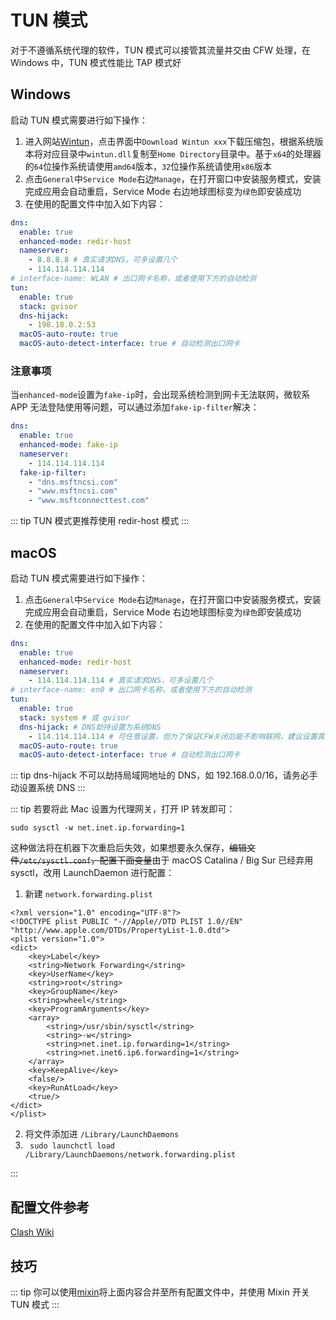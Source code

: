 # TUN 模式

对于不遵循系统代理的软件，TUN 模式可以接管其流量并交由 CFW 处理，在 Windows 中，TUN 模式性能比 TAP 模式好

## Windows

启动 TUN 模式需要进行如下操作：

1. 进入网站[Wintun](https://www.wintun.net/)，点击界面中`Download Wintun xxx`下载压缩包，根据系统版本将对应目录中`wintun.dll`复制至`Home Directory`目录中。基于`x64`的处理器的`64`位操作系统请使用`amd64`版本，`32`位操作系统请使用`x86`版本
2. 点击`General`中`Service Mode`右边`Manage`，在打开窗口中安装服务模式，安装完成应用会自动重启，Service Mode 右边地球图标变为`绿色`即安装成功
3. 在使用的配置文件中加入如下内容：

```yaml
dns:
  enable: true
  enhanced-mode: redir-host
  nameserver:
    - 8.8.8.8 # 真实请求DNS，可多设置几个
    - 114.114.114.114
# interface-name: WLAN # 出口网卡名称，或者使用下方的自动检测
tun:
  enable: true
  stack: gvisor
  dns-hijack:
    - 198.18.0.2:53
  macOS-auto-route: true
  macOS-auto-detect-interface: true # 自动检测出口网卡
```

### 注意事项

当`enhanced-mode`设置为`fake-ip`时，会出现系统检测到网卡无法联网，微软系 APP 无法登陆使用等问题，可以通过添加`fake-ip-filter`解决：

```yaml
dns:
  enable: true
  enhanced-mode: fake-ip
  nameserver:
    - 114.114.114.114
  fake-ip-filter:
    - "dns.msftncsi.com"
    - "www.msftncsi.com"
    - "www.msftconnecttest.com"
```

::: tip
TUN 模式更推荐使用 redir-host 模式
:::

## macOS

启动 TUN 模式需要进行如下操作：

1. 点击`General`中`Service Mode`右边`Manage`，在打开窗口中安装服务模式，安装完成应用会自动重启，Service Mode 右边地球图标变为`绿色`即安装成功
2. 在使用的配置文件中加入如下内容：

```yaml
dns:
  enable: true
  enhanced-mode: redir-host
  nameserver:
    - 114.114.114.114 # 真实请求DNS，可多设置几个
# interface-name: en0 # 出口网卡名称，或者使用下方的自动检测
tun:
  enable: true
  stack: system # 或 gvisor
  dns-hijack: # DNS劫持设置为系统DNS
    - 114.114.114.114 # 可任意设置，但为了保证CFW关闭后能不影响联网，建议设置真实能访问的DNS服务器
  macOS-auto-route: true
  macOS-auto-detect-interface: true # 自动检测出口网卡
```

::: tip
dns-hijack 不可以劫持局域网地址的 DNS，如 192.168.0.0/16，请务必手动设置系统 DNS
:::

::: tip
若要将此 Mac 设置为代理网关，打开 IP 转发即可：

```
sudo sysctl -w net.inet.ip.forwarding=1
```

这种做法将在机器下次重启后失效，如果想要永久保存，~~编辑文件`/etc/sysctl.conf`，配置下面变量~~由于 macOS Catalina / Big Sur 已经弃用 sysctl，改用 LaunchDaemon 进行配置：

1. 新建 `network.forwarding.plist`
```
<?xml version="1.0" encoding="UTF-8"?>
<!DOCTYPE plist PUBLIC "-//Apple//DTD PLIST 1.0//EN" "http://www.apple.com/DTDs/PropertyList-1.0.dtd">
<plist version="1.0">
<dict>
    <key>Label</key>
    <string>Network Forwarding</string>
    <key>UserName</key>
    <string>root</string>
    <key>GroupName</key>
    <string>wheel</string>
    <key>ProgramArguments</key>
    <array>
        <string>/usr/sbin/sysctl</string>
        <string>-w</string>
        <string>net.inet.ip.forwarding=1</string>
        <string>net.inet6.ip6.forwarding=1</string>
    </array>
    <key>KeepAlive</key>
    <false/>
    <key>RunAtLoad</key>
    <true/>
</dict>
</plist>
```
2. 将文件添加进 `/Library/LaunchDaemons`
3. ` sudo launchctl load /Library/LaunchDaemons/network.forwarding.plist`

:::

## 配置文件参考

[Clash Wiki](https://github.com/Dreamacro/clash/wiki/Premium-Core-Features)

## 技巧

::: tip
你可以使用[mixin](/contents/mixin.md)将上面内容合并至所有配置文件中，并使用 Mixin 开关 TUN 模式
:::
